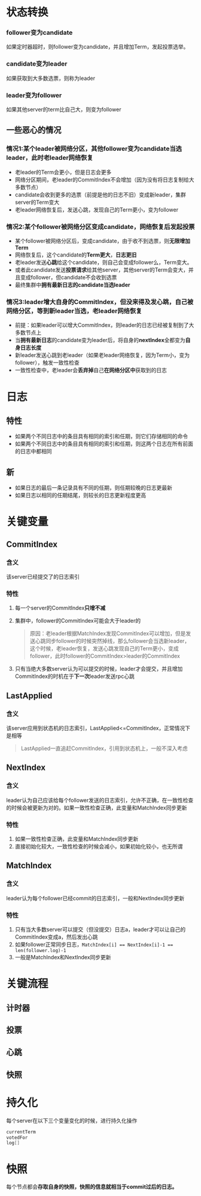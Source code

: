 # 状态转换

### follower变为candidate

如果定时器超时，则follower变为candidate，并且增加Term，发起投票选举。

### candidate变为leader

如果获取到大多数选票，则称为leader

### leader变为follower

如果其他server的term比自己大，则变为follower



## 一些恶心的情况

### 情况1:某个leader被网络分区，其他follower变为candidate当选leader，此时老leader网络恢复

- 老leader的Term会更小，但是日志会更多
- 网络分区期间，老leader的CommitIndex不会增加（因为没有将日志复制给大多数节点）
- candidate会收到更多的选票（前提是他的日志不旧）变成新leader，集群server的Term变大
- 老leader网络恢复后，发送心跳，发现自己的Term更小，变为follower



### 情况2:某个follower被网络分区变成candidate，网络恢复后发起投票

- 某个follower被网络分区后，变成candidate，由于收不到选票，则**无限增加Term**
- 网络恢复后，这个candidate的**Term更大**，**日志更旧**
- 老leader发送**心跳**给这个candidate，则自己会变成follower么，Term变大。
- 或者此candidate发送**投票请求**给其他server，其他server的Term会变大，并且变成follower，但candidate不会收到选票
- 最终集群中**拥有最新日志的candidate当选leader**



### 情况3:leader增大自身的CommitIndex，但没来得及发心跳，自己被网络分区，等到新leader当选，老leader网络恢复

- 前提：如果leader可以增大CommitIndex，则leader的日志已经被复制到了大多数节点上
- 当**拥有最新日志**的candidate变为leader后，将自身的**nextIndex**全都变为**自身日志长度**
- 新leader发送心跳到老leader（如果老leader网络恢复，因为Term小，变为follower），触发一致性检查
- 一致性检查中，老leader会**丢弃掉**自己**在网络分区中**获取到的日志



# 日志

## 特性

- 如果两个不同日志中的条目具有相同的索引和任期，则它们存储相同的命令
- 如果两个不同日志中的条目具有相同的索引和任期，则这两个日志在所有前面的日志中都相同

## 新

- 如果日志的最后一条记录具有不同的任期，则任期较晚的日志更最新
- 如果日志以相同的任期结尾，则较长的日志更新程度更高





# 关键变量

## CommitIndex

### 含义

该server已经提交了的日志索引

### 特性

1. 每一个server的CommitIndex**只增不减**

2. 集群中，follower的CommitIndex可能会大于leader的

   > 原因：老leader根据MatchIndex发现CommitIndex可以增加，但是发送心跳同步follower的时候突然掉线，那么follower会当选新leader，这个时候，老leader恢复，发送心跳发现自己的Term更小，变成follower，此时follower的CommitIndex>leader的CommitIndex

3. 只有当绝大多数server认为可以提交的时候，leader才会提交，并且增加CommitIndex的时机在于**下一次**leader发送rpc心跳







## LastApplied

### 含义

该server应用到状态机的日志索引，LastApplied<=CommitIndex，正常情况下是相等

> LastApplied一直追赶CommitIndex，引用到状态机上，一般不深入考虑



## NextIndex

### 含义

leader认为自己应该给每个follower发送的日志索引，允许不正确，在一致性检查的时候会被更新为对的。如果一致性检查正确，此变量和MatchIndex同步更新

### 特性

1. 如果一致性检查正确，此变量和MatchIndex同步更新
2. 直接初始化较大，一致性检查的时候会减小，如果初始化较小，也无所谓



## MatchIndex

### 含义

leader认为每个follower已经commit的日志索引，一般和NextIndex同步更新

### 特性

1. 只有当大多数server可以提交（但没提交）日志a，leader才可以让自己的CommitIndex变成a，然后发出心跳
2. 如果follower正常同步日志，`MatchIndex[i] == NextIndex[i]-1 == len(follower.log)-1`
3. 一般是MatchIndex和NextIndex同步更新

 



# 关键流程

## 计时器

## 投票

## 心跳

## 快照

# 持久化

每个server在以下三个变量变化的时候，进行持久化操作

```go
currentTerm
votedFor
log[]
```





# 快照

每个节点都会**存取自身的快照，快照的信息就相当于commit过后的日志。**